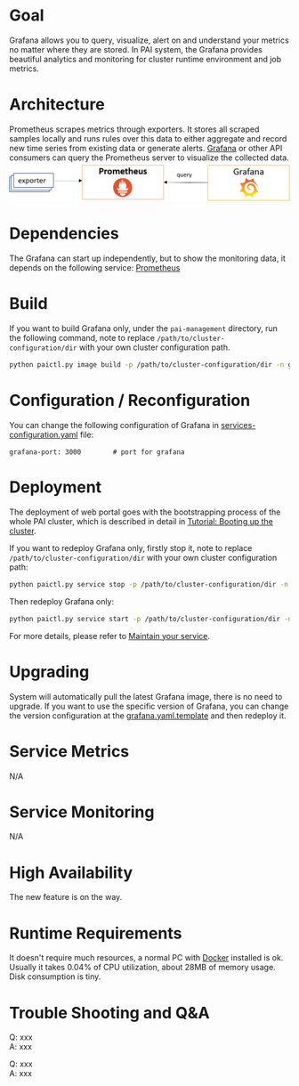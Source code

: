 # Goal

Grafana allows you to query, visualize, alert on and understand your metrics no matter where they are stored. In PAI system, the Grafana provides beautiful analytics and monitoring for cluster runtime environment and job metrics.

# Architecture

Prometheus scrapes metrics through exporters. It stores all scraped samples locally and runs rules over this data to either aggregate and record new time series from existing data or generate alerts. [Grafana](https://grafana.com/) or other API consumers can query the Prometheus server to visualize the collected data. ![Architecture](grafana.png)

# Dependencies

The Grafana can start up independently, but to show the monitoring data, it depends on the following service: [Prometheus](../../src/prometheus)

# Build

If you want to build Grafana only, under the `pai-management` directory, run the following command, note to replace `/path/to/cluster-configuration/dir` with your own cluster configuration path.

```sh
python paictl.py image build -p /path/to/cluster-configuration/dir -n grafana
```

# Configuration / Reconfiguration

You can change the following configuration of Grafana in [services-configuration.yaml](../../../examples/cluster-configuration/services-configuration.yaml) file:

    grafana-port: 3000        # port for grafana
    

# Deployment

The deployment of web portal goes with the bootstrapping process of the whole PAI cluster, which is described in detail in [Tutorial: Booting up the cluster](../pai-management/doc/distributed-deploy.md).

If you want to redeploy Grafana only, firstly stop it, note to replace `/path/to/cluster-configuration/dir` with your own cluster configuration path:

```sh
python paictl.py service stop -p /path/to/cluster-configuration/dir -n grafana
```

Then redeploy Grafana only:

```sh
python paictl.py service start -p /path/to/cluster-configuration/dir -n grafana
```

For more details, please refer to [Maintain your service](../paictl/paictl-manual.md#Service).

# Upgrading

System will automatically pull the latest Grafana image, there is no need to upgrade. If you want to use the specific version of Grafana, you can change the version configuration at the [grafana.yaml.template](../../src/grafana/deploy/grafana.yaml.template#L44) and then redeploy it.

# Service Metrics

N/A

# Service Monitoring

N/A

# High Availability

The new feature is on the way.

# Runtime Requirements

It doesn't require much resources, a normal PC with [Docker](https://docs.docker.com/install/linux/docker-ce/ubuntu/) installed is ok. Usually it takes 0.04% of CPU utilization, about 28MB of memory usage. Disk consumption is tiny.

# Trouble Shooting and Q&A

Q: xxx  
A: xxx

Q: xxx  
A: xxx
